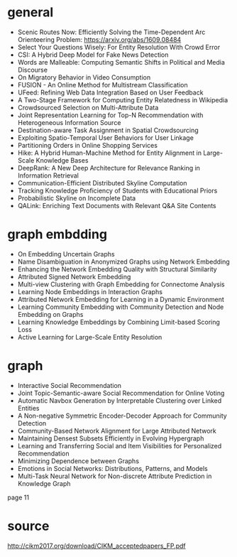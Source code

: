 # general

- Scenic Routes Now: Efficiently Solving the Time-Dependent Arc Orienteering Problem: https://arxiv.org/abs/1609.08484
- Select Your Questions Wisely: For Entity Resolution With Crowd Error
- CSI: A Hybrid Deep Model for Fake News Detection
- Words are Malleable: Computing  Semantic Shifts in Political and  Media Discourse
- On Migratory Behavior in Video  Consumption
- FUSION - An Online Method for Multistream Classification
- UFeed: Refining Web Data  Integration Based on User Feedback
- A Two-Stage Framework for  Computing Entity Relatedness in Wikipedia
- Crowdsourced Selection on Multi-Attribute Data
- Joint Representation Learning for  Top-N Recommendation with  Heterogeneous Information Source
- Destination-aware Task Assignment in Spatial Crowdsourcing
- Exploiting Spatio-Temporal User Behaviors for User Linkage
- Partitioning Orders in Online Shopping Services
- Hike: A Hybrid Human-Machine Method for Entity Alignment in Large-Scale Knowledge Bases
- DeepRank: A New Deep Architecture for Relevance Ranking in Information Retrieval
- Communication-Efficient Distributed Skyline Computation
- Tracking Knowledge Proficiency of Students with Educational Priors
- Probabilistic Skyline on Incomplete Data
- QALink: Enriching Text Documents with Relevant Q&A Site Contents

# graph embdding

- On Embedding Uncertain Graphs
- Name Disambiguation in  Anonymized Graphs using Network  Embedding
- Enhancing the Network Embedding Quality with Structural Similarity
- Attributed Signed Network Embedding
- Multi-view Clustering with Graph Embedding for Connectome Analysis
- Learning Node Embeddings in Interaction Graphs
- Attributed Network Embedding for Learning in a Dynamic Environment
- Learning Community Embedding with Community Detection and Node Embedding on Graphs
- Learning Knowledge Embeddings by Combining Limit-based Scoring Loss
- Active Learning for Large-Scale Entity Resolution

# graph

- Interactive Social Recommendation
- Joint Topic-Semantic-aware Social Recommendation for Online Voting
- Automatic Navbox Generation by Interpretable Clustering over Linked  Entities
- A Non-negative Symmetric Encoder-Decoder Approach for Community Detection
- Community-Based Network Alignment for Large Attributed Network
- Maintaining Densest Subsets Efficiently in Evolving Hypergraph
- Learning and Transferring Social and Item Visibilities for Personalized Recommendation
- Minimizing Dependence between Graphs
- Emotions in Social Networks: Distributions, Patterns, and Models
- Multi-Task Neural Network for Non-discrete Attribute Prediction in Knowledge Graph

page 11

# source

http://cikm2017.org/download/CIKM_acceptedpapers_FP.pdf

